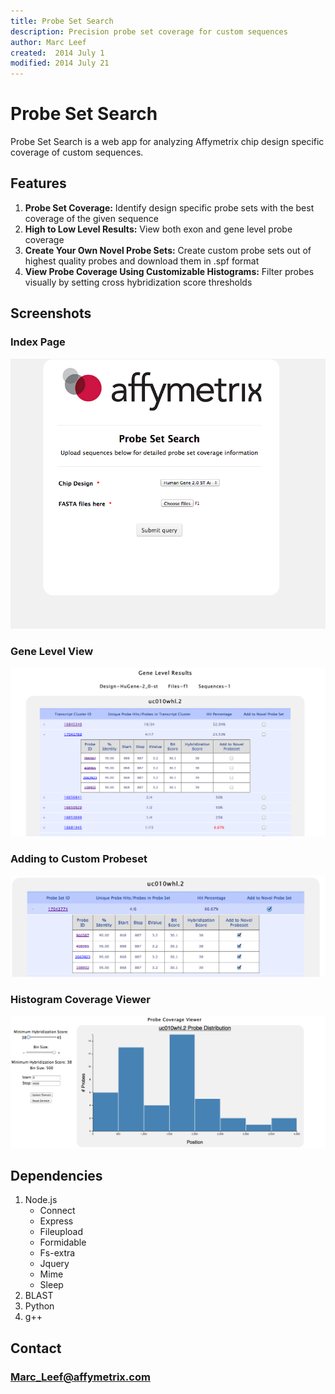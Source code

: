 ```yaml
---
title: Probe Set Search
description: Precision probe set coverage for custom sequences
author: Marc Leef
created:  2014 July 1
modified: 2014 July 21
---
```


# Probe Set Search
Probe Set Search is a web app for analyzing Affymetrix chip design specific coverage of custom sequences.

Features
--------

1. **Probe Set Coverage:**
	Identify design specific probe sets with the best coverage of the given sequence 
2. **High to Low Level Results:**
	View both exon and gene level probe coverage 
3. **Create Your Own Novel Probe Sets:**
	Create custom probe sets out of highest quality probes and download them in .spf format 
4. **View Probe Coverage Using Customizable Histograms:**
	Filter probes visually by setting cross hybridization score thresholds 

Screenshots
-----------

### Index Page
![alt text](https://github.com/mleef/PSS/raw/master/web/images/i.png "Search Page")

### Gene Level View
![alt text](https://github.com/mleef/PSS/raw/master/web/images/gv.png "Gene Level View")

### Adding to Custom Probeset
![alt text](https://github.com/mleef/PSS/raw/master/web/images/nps.png "Add to custom probe set")

### Histogram Coverage Viewer
![alt text](https://github.com/mleef/PSS/raw/master/web/images/cv.png "Histogram Coverage Viewer")


Dependencies
------------
1. Node.js
	* Connect
	* Express
	* Fileupload
	* Formidable
	* Fs-extra
	* Jquery
	* Mime
	* Sleep
2. BLAST
3. Python
4. g++


Contact
-------
### Marc_Leef@affymetrix.com